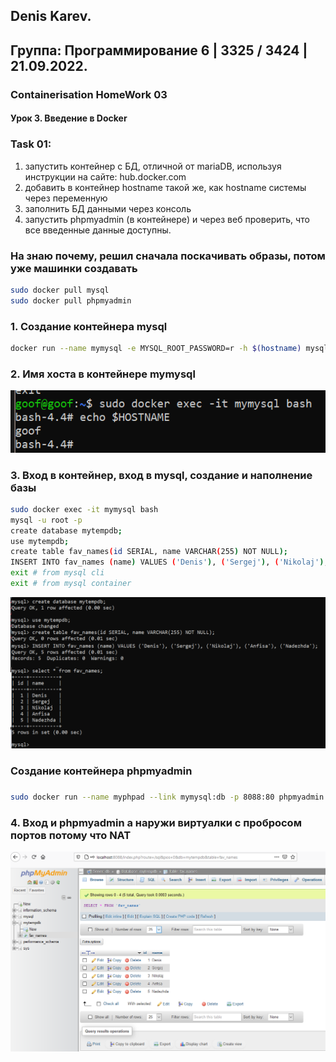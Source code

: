 ## Denis Karev.
## Группа: Программирование 6 | 3325 / 3424 | 21.09.2022.

### Containerisation HomeWork 03
#### Урок 3. Введение в Docker

### Task 01:
 1. запустить контейнер с БД, отличной от mariaDB, используя инструкции на сайте: hub.docker.com
2. добавить в контейнер hostname такой же, как hostname системы через переменную
3. заполнить БД данными через консоль
4. запустить phpmyadmin (в контейнере) и через веб проверить, что все введенные данные доступны.

### На знаю почему, решил сначала поскачивать образы, потом уже машинки создавать
```bash
sudo docker pull mysql
sudo docker pull phpmyadmin
```
### 1. Создание контейнера mysql
```bash
docker run --name mymysql -e MYSQL_ROOT_PASSWORD=r -h $(hostname) mysql
```
### 2. Имя хоста в контейнере mymysql
![hostname](./img/hostname.png)
### 3. Вход в контейнер, вход в mysql, создание и наполнение базы
```bash
sudo docker exec -it mymysql bash
mysql -u root -p
create database mytempdb;
use mytempdb;
create table fav_names(id SERIAL, name VARCHAR(255) NOT NULL);
INSERT INTO fav_names (name) VALUES ('Denis'), ('Sergej'), ('Nikolaj'), ('Anfisa'), ('Nadezhda');
exit # from mysql cli
exit # from mysql container
```
![mymysql](./img/mymysql.png)
### Создание контейнера phpmyadmin
### 
```bash
sudo docker run --name myphpad --link mymysql:db -p 8088:80 phpmyadmin
```
### 4. Вход и phpmyadmin а наружи виртуалки с пробросом портов потому что NAT
![pyphpad](./img/myphpad.png)